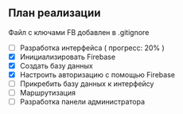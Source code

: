 ## План реализации

Файл с ключами FB добавлен в .gitignore

- [ ] Разработка интерфейса ( прогресс: 20% )
- [x] Инициализировать Firebase
- [x] Создать базу данных
- [x] Настроить авторизацию с помощью Firebase
- [ ] Прикребить базу данных к интерфейсу
- [ ] Маршрутизация
- [ ] Разработка панели администратора

